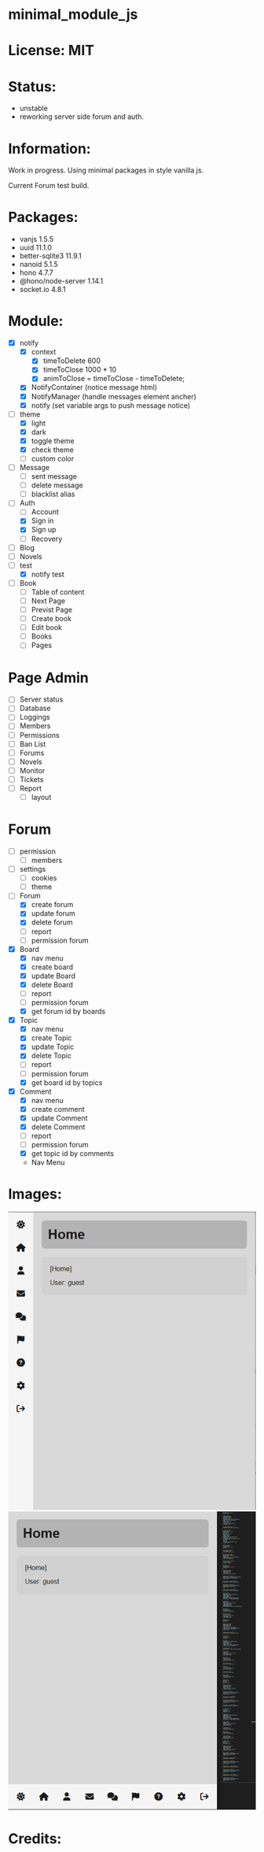 # minimal_module_js

# License: MIT

# Status:
- unstable
- reworking server side forum and auth.

# Information:
  Work in progress. Using minimal packages in style vanilla js.

  Current Forum test build.

# Packages:
- vanjs 1.5.5
- uuid 11.1.0
- better-sqlite3 11.9.1
- nanoid 5.1.5
- hono 4.7.7
- @hono/node-server 1.14.1
- socket.io 4.8.1

# Module:
- [x] notify
  - [x] context
    - [x] timeToDelete 600
    - [x] timeToClose 1000 * 10
    - [x] animToClose = timeToClose - timeToDelete;
  - [x] NotifyContainer (notice message html)
  - [x] NotifyManager (handle messages element ancher)
  - [x] notify (set variable args to push message notice)

- [ ] theme
  - [x] light
  - [x] dark
  - [x] toggle theme
  - [x] check theme
  - [ ] custom color
- [ ] Message
  - [ ] sent message
  - [ ] delete message
  - [ ] blacklist alias
- [ ] Auth
  - [ ] Account
  - [x] Sign in
  - [x] Sign up
  - [ ] Recovery
- [ ] Blog
- [ ] Novels
- [ ] test
  - [x] notify test
- [ ] Book
    - [ ] Table of content
    - [ ] Next Page
    - [ ] Previst Page
    - [ ] Create book
    - [ ] Edit book
    - [ ] Books
    - [ ] Pages

# Page Admin
- [ ] Server status
- [ ] Database
- [ ] Loggings
- [ ] Members
- [ ] Permissions
- [ ] Ban List
- [ ] Forums
- [ ] Novels
- [ ] Monitor
- [ ] Tickets
- [ ] Report
  - [ ] layout

# Forum 
- [ ] permission
    - [ ] members
- [ ] settings
    - [ ] cookies
    - [ ] theme
- [ ] Forum
    - [x] create forum
    - [x] update forum
    - [x] delete forum
    - [ ] report
    - [ ] permission forum
- [x] Board
    - [x] nav menu
    - [x] create board
    - [x] update Board
    - [x] delete Board
    - [ ] report
    - [ ] permission forum
    - [x] get forum id by boards
- [x] Topic
    - [x] nav menu
    - [x] create Topic
    - [x] update Topic
    - [x] delete Topic
    - [ ] report
    - [ ] permission forum
    - [x] get board id by topics
- [x] Comment
    - [x] nav menu
    - [x] create comment
    - [x] update Comment
    - [x] delete Comment
    - [ ] report
    - [ ] permission forum
    - [x] get topic id by comments
  - Nav Menu

# Images:

![Desktop](screenshots/basic_modulejs01.png)
![Mobile](screenshots/basic_modulejs02.png)

# Credits:


